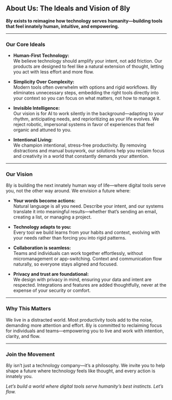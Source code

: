 ## About Us: The Ideals and Vision of 8ly

**8ly exists to reimagine how technology serves humanity—building tools that feel innately human, intuitive, and empowering.**

---

### Our Core Ideals

- **Human-First Technology:**  
  We believe technology should amplify your intent, not add friction. Our products are designed to feel like a natural extension of thought, letting you act with less effort and more flow.

- **Simplicity Over Complexity:**  
  Modern tools often overwhelm with options and rigid workflows. 8ly eliminates unnecessary steps, embedding the right tools directly into your context so you can focus on what matters, not how to manage it.

- **Invisible Intelligence:**  
  Our vision is for AI to work silently in the background—adapting to your rhythm, anticipating needs, and reprioritizing as your life evolves. We reject robotic, impersonal systems in favor of experiences that feel organic and attuned to you.

- **Intentional Living:**  
  We champion intentional, stress-free productivity. By removing distractions and manual busywork, our solutions help you reclaim focus and creativity in a world that constantly demands your attention.

---

### Our Vision

8ly is building the next innately human way of life—where digital tools serve you, not the other way around. We envision a future where:

- **Your words become actions:**  
  Natural language is all you need. Describe your intent, and our systems translate it into meaningful results—whether that’s sending an email, creating a list, or managing a project.

- **Technology adapts to you:**  
  Every tool we build learns from your habits and context, evolving with your needs rather than forcing you into rigid patterns.

- **Collaboration is seamless:**  
  Teams and individuals can work together effortlessly, without micromanagement or app-switching. Context and communication flow naturally, so everyone stays aligned and focused.

- **Privacy and trust are foundational:**  
  We design with privacy in mind, ensuring your data and intent are respected. Integrations and features are added thoughtfully, never at the expense of your security or comfort.

---

### Why This Matters

We live in a distracted world. Most productivity tools add to the noise, demanding more attention and effort. 8ly is committed to reclaiming focus for individuals and teams—empowering you to live and work with intention, clarity, and flow.

---

### Join the Movement

8ly isn’t just a technology company—it’s a philosophy. We invite you to help shape a future where technology feels like thought, and every action is innately you.

*Let’s build a world where digital tools serve humanity’s best instincts. Let’s flow.*